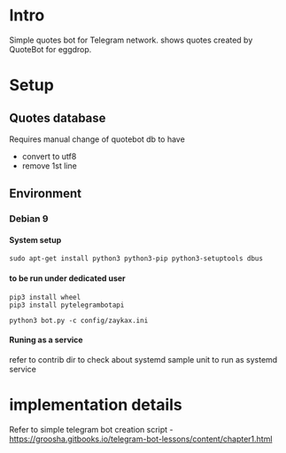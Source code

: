 # Intro
Simple quotes bot for Telegram network.
shows quotes created by QuoteBot for eggdrop.

# Setup
## Quotes database
Requires manual change of quotebot db to have
* convert to utf8
* remove 1st line

## Environment
### Debian 9
#### System setup
```sudo apt-get install python3 python3-pip python3-setuptools dbus```
#### to be run under dedicated user
```
pip3 install wheel
pip3 install pytelegrambotapi

python3 bot.py -c config/zaykax.ini
```
#### Runing as a service
refer to contrib dir to check about systemd sample unit to run as systemd service

# implementation details
Refer to simple telegram bot creation script - https://groosha.gitbooks.io/telegram-bot-lessons/content/chapter1.html




